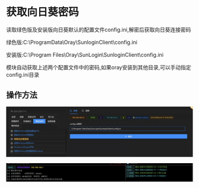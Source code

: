 # 获取向日葵密码


读取绿色版及安装版向日葵默认的配置文件config.ini,解密后获取向日葵连接密码 

绿色版:C:\ProgramData\Oray\SunloginClient\config.ini 

安装版:C:\Program Files\Oray\SunLogin\SunloginClient\config.ini

模块自动获取上述两个配置文件中的密码,如果oray安装到其他目录,可以手动指定config.ini目录

## 操作方法
![](img\CredentialAccess_CredentialDumping_SunLogin\1.webp)

![](img\CredentialAccess_CredentialDumping_SunLogin\2.webp)


